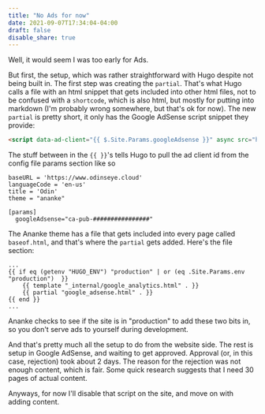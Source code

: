 ```yaml
---
title: "No Ads for now"
date: 2021-09-07T17:34:04-04:00
draft: false
disable_share: true
---
```


Well, it would seem I was too early for Ads.

But first, the setup, which was rather straightforward with Hugo despite not being built in.  The first step was creating the `partial`.  That's what Hugo calls a file with an html snippet that gets included into other html files, not to be confused with a `shortcode`, which is also html, but mostly for putting into markdown (I'm probably wrong somewhere, but that's ok for now).  The new `partial` is pretty short, it only has the Google AdSense script snippet they provide:

```html
<script data-ad-client="{{ $.Site.Params.googleAdsense }}" async src="https://pagead2.googlesyndication.com/pagead/js/adsbygoogle.js"></script>
```

The stuff between in the `{{ }}`'s tells Hugo to pull the ad client id  from the config file params section like so

```
baseURL = 'https://www.odinseye.cloud'
languageCode = 'en-us'
title = 'Odin'
theme = "ananke"

[params]
  googleAdsense="ca-pub-################"
```

The Ananke theme has a file that gets included into every page called `baseof.html`, and that's where the `partial` gets added.  Here's the file section:

```
...
{{ if eq (getenv "HUGO_ENV") "production" | or (eq .Site.Params.env "production")  }}
    {{ template "_internal/google_analytics.html" . }}
    {{ partial "google_adsense.html" . }}
{{ end }}
...
```

Ananke checks to see if the site is in "production" to add these two bits in, so you don't serve ads to yourself during development.

And that's pretty much all the setup to do from the website side.  The rest is setup in Google AdSense, and waiting to get approved.  Approval (or, in this case, rejection) took about 2 days.  The reason for the rejection was not enough content, which is fair.  Some quick research suggests that I need 30 pages of actual content.

Anyways, for now I'll disable that script on the site, and move on with adding content.
